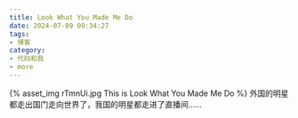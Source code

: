 ```yaml
---
title: Look What You Made Me Do
date: 2024-07-09 09:34:27
tags:
- 博客
category:
- 代码和我
- more
---
```

{% asset_img rTmnUi.jpg This is Look What You Made Me Do %}
外国的明星都走出国门走向世界了，我国的明星都走进了直播间……
